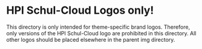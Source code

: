 # HPI Schul-Cloud Logos only!

This directory is only intended for theme-specific brand logos. Therefore, only versions of the HPI Schul-Cloud logo are prohibited in this directory. All other logos should be placed elsewhere in the parent img directory.
